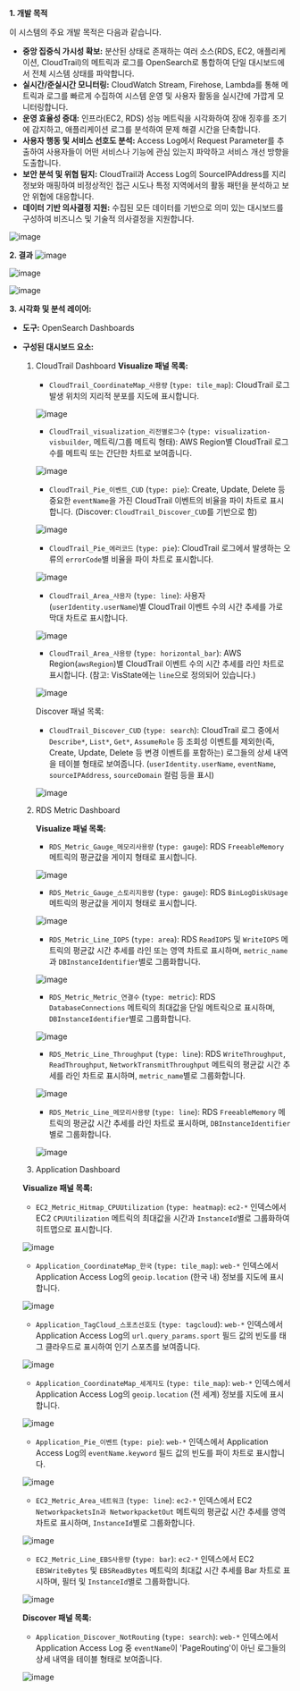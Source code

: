 **1. 개발 목적**

이 시스템의 주요 개발 목적은 다음과 같습니다.

- **중앙 집중식 가시성 확보:** 분산된 상태로 존재하는 여러 소스(RDS, EC2, 애플리케이션, CloudTrail)의 메트릭과 로그를 OpenSearch로 통합하여 단일 대시보드에서 전체 시스템 상태를 파악합니다.
- **실시간/준실시간 모니터링:** CloudWatch Stream, Firehose, Lambda를 통해 메트릭과 로그를 빠르게 수집하여 시스템 운영 및 사용자 활동을 실시간에 가깝게 모니터링합니다.
- **운영 효율성 증대:** 인프라(EC2, RDS) 성능 메트릭을 시각화하여 장애 징후를 조기에 감지하고, 애플리케이션 로그를 분석하여 문제 해결 시간을 단축합니다.
- **사용자 행동 및 서비스 선호도 분석:** Access Log에서 Request Parameter를 추출하여 사용자들이 어떤 서비스나 기능에 관심 있는지 파악하고 서비스 개선 방향을 도출합니다.
- **보안 분석 및 위협 탐지:** CloudTrail과 Access Log의 SourceIPAddress를 지리 정보와 매핑하여 비정상적인 접근 시도나 특정 지역에서의 활동 패턴을 분석하고 보안 위협에 대응합니다.
- **데이터 기반 의사결정 지원:** 수집된 모든 데이터를 기반으로 의미 있는 대시보드를 구성하여 비즈니스 및 기술적 의사결정을 지원합니다.

![image](https://github.com/user-attachments/assets/cd5e68bb-3308-4b0a-857a-ba0b80ad0d31)

**2. 결과**
![image](https://github.com/user-attachments/assets/1e000a6f-8297-4f6a-aaef-aff5f293d50c)

![image](https://github.com/user-attachments/assets/d7978661-7cf5-404a-9660-abd02dc72307)

![image](https://github.com/user-attachments/assets/a30b670f-5f67-4bdb-bd6f-f6fe9ede5693)

**3. 시각화 및 분석 레이어:**
  - **도구:** OpenSearch Dashboards
  - **구성된 대시보드 요소:**
      1.  CloudTrail Dashboard
          **Visualize 패널 목록:**
          - `CloudTrail_CoordinateMap_사용량` (`type: tile_map`): CloudTrail 로그 발생 위치의 지리적 분포를 지도에 표시합니다.
          
          ![image](https://github.com/user-attachments/assets/f0f4f281-b4a4-4242-9cdf-3bc9443fcb61)
          
          - `CloudTrail_visualization_리전별로그수` (`type: visualization-visbuilder`, 메트릭/그룹 메트릭 형태): AWS Region별 CloudTrail 로그 수를 메트릭 또는 간단한 차트로 보여줍니다.
          
          ![image](https://github.com/user-attachments/assets/c97e2526-5685-456e-93db-511e4c7bbcb6)
          
          - `CloudTrail_Pie_이벤트_CUD` (`type: pie`): Create, Update, Delete 등 중요한 `eventName`을 가진 CloudTrail 이벤트의 비율을 파이 차트로 표시합니다. (Discover: `CloudTrail_Discover_CUD`를 기반으로 함)
          
          ![image](https://github.com/user-attachments/assets/b6cbc1bf-a9ea-4efd-90c7-b7a7ec128380)

          
          - `CloudTrail_Pie_에러코드` (`type: pie`): CloudTrail 로그에서 발생하는 오류의 `errorCode`별 비율을 파이 차트로 표시합니다.
          
          ![image](https://github.com/user-attachments/assets/c5cb15be-0b7b-4db2-9066-d451c897c88e)
          
          - `CloudTrail_Area_사용자` (`type: line`): 사용자(`userIdentity.userName`)별 CloudTrail 이벤트 수의 시간 추세를 가로 막대 차트로 표시합니다.
          
          ![image](https://github.com/user-attachments/assets/717cfc08-94b1-479d-9a78-740759460feb)
          
          - `CloudTrail_Area_사용량` (`type: horizontal_bar`): AWS Region(`awsRegion`)별 CloudTrail 이벤트 수의 시간 추세를 라인 차트로 표시합니다. (참고: VisState에는 `line`으로 정의되어 있습니다.)
          
          ![image](https://github.com/user-attachments/assets/c78201d0-d689-4f03-9aff-f660260f6536)

          
          Discover 패널 목록:
          
          - `CloudTrail_Discover_CUD` (`type: search`): CloudTrail 로그 중에서 `Describe*`, `List*`, `Get*`, `AssumeRole` 등 조회성 이벤트를 제외한(즉, Create, Update, Delete 등 변경 이벤트를 포함하는) 로그들의 상세 내역을 테이블 형태로 보여줍니다. (`userIdentity.userName`, `eventName`, `sourceIPAddress`, `sourceDomain` 컬럼 등을 표시)
          
          ![image](https://github.com/user-attachments/assets/d5945f2d-929e-49e1-add4-6bd7dd15ac9f)

          
      2. RDS Metric Dashboard
          
          **Visualize 패널 목록:**
          
          - `RDS_Metric_Gauge_메모리사용량` (`type: gauge`): RDS `FreeableMemory` 메트릭의 평균값을 게이지 형태로 표시합니다.
          
          ![image](https://github.com/user-attachments/assets/289eb252-0acb-4d1d-9df9-42f831b4c635)

          
          - `RDS_Metric_Gauge_스토리지용량` (`type: gauge`): RDS `BinLogDiskUsage` 메트릭의 평균값을 게이지 형태로 표시합니다.
          
          ![image](https://github.com/user-attachments/assets/a4c14662-50c9-4904-8377-51b098cd5509)

          
          - `RDS_Metric_Line_IOPS` (`type: area`): RDS `ReadIOPS` 및 `WriteIOPS` 메트릭의 평균값 시간 추세를 라인 또는 영역 차트로 표시하며, `metric_name`과 `DBInstanceIdentifier`별로 그룹화합니다.
          
          ![image](https://github.com/user-attachments/assets/507dc5c2-b395-4497-8510-ed17beef3138)

          
          - `RDS_Metric_Metric_연결수` (`type: metric`): RDS `DatabaseConnections` 메트릭의 최대값을 단일 메트릭으로 표시하며, `DBInstanceIdentifier`별로 그룹화합니다.
          
          ![image](https://github.com/user-attachments/assets/85452cb1-03ff-4d4b-8245-1b6bee7833a5)

          
          - `RDS_Metric_Line_Throughput` (`type: line`): RDS `WriteThroughput`, `ReadThroughput`, `NetworkTransmitThroughput` 메트릭의 평균값 시간 추세를 라인 차트로 표시하며, `metric_name`별로 그룹화합니다.
          
          ![image](https://github.com/user-attachments/assets/b408bf85-2c1a-488a-86f6-fa7e041a36e5)

          
          - `RDS_Metric_Line_메모리사용량` (`type: line`): RDS `FreeableMemory` 메트릭의 평균값 시간 추세를 라인 차트로 표시하며, `DBInstanceIdentifier`별로 그룹화합니다.
          
          ![image](https://github.com/user-attachments/assets/d8f1d480-0890-4a05-8091-c6eeb46d80f9)

          
      
      3. Application Dashboard
      
      **Visualize 패널 목록:**
      
      - `EC2_Metric_Hitmap_CPUUtilization` (`type: heatmap`): `ec2-*` 인덱스에서 EC2 `CPUUtilization` 메트릭의 최대값을 시간과 `InstanceId`별로 그룹화하여 히트맵으로 표시합니다.
      
      ![image](https://github.com/user-attachments/assets/29c85230-b370-4cd6-92eb-bed331048c0c)

      
      - `Application_CoordinateMap_한국` (`type: tile_map`): `web-*` 인덱스에서 Application Access Log의 `geoip.location` (한국 내) 정보를 지도에 표시합니다.
      
      ![image](https://github.com/user-attachments/assets/a665b2fb-d3aa-47af-a2cf-5cab1d3ed33f)

      
      - `Application_TagCloud_스포츠선호도` (`type: tagcloud`): `web-*` 인덱스에서 Application Access Log의 `url.query_params.sport` 필드 값의 빈도를 태그 클라우드로 표시하여 인기 스포츠를 보여줍니다.
      
      ![image](https://github.com/user-attachments/assets/029e5349-cbe5-448f-9870-9b46b60ccd75)

      - `Application_CoordinateMap_세계지도` (`type: tile_map`): `web-*` 인덱스에서 Application Access Log의 `geoip.location` (전 세계) 정보를 지도에 표시합니다.
      
      ![image](https://github.com/user-attachments/assets/1eec6d82-ba52-41d7-b76c-fb80609beef7)
      
      - `Application_Pie_이벤트` (`type: pie`): `web-*` 인덱스에서 Application Access Log의 `eventName.keyword` 필드 값의 빈도를 파이 차트로 표시합니다.
      
      ![image](https://github.com/user-attachments/assets/a419ea79-b063-4b55-b967-13b53e2d4dac)

      - `EC2_Metric_Area_네트워크` (`type: line`): `ec2-*` 인덱스에서 EC2 `NetworkpacketsIn과 NetworkpacketOut` 메트릭의 평균값 시간 추세를 영역 차트로 표시하며, `InstanceId`별로 그룹화합니다.
      
      ![image](https://github.com/user-attachments/assets/c39a48a5-8190-4ae3-9e0a-2e343934f5a4)
      
      - `EC2_Metric_Line_EBS사용량` (`type: bar`): `ec2-*` 인덱스에서 EC2 `EBSWriteBytes` 및 `EBSReadBytes` 메트릭의 최대값 시간 추세를 Bar 차트로 표시하며, 필터 및 `InstanceId`별로 그룹화합니다.
      
      ![image](https://github.com/user-attachments/assets/0e7c9e78-662b-4126-8a5c-1d027c909471)
      
      **Discover 패널 목록:**
      
      - `Application_Discover_NotRouting` (`type: search`): `web-*` 인덱스에서 Application Access Log 중 `eventName`이 'PageRouting'이 아닌 로그들의 상세 내역을 테이블 형태로 보여줍니다.
    
      ![image](https://github.com/user-attachments/assets/7695ceec-2392-48fe-b822-9adb7c3f63a3)

